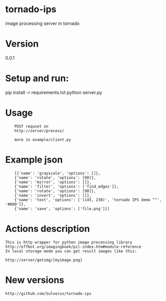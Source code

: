 tornado-ips
===========

image processing server in tornado

Version
===========
0.0.1

Setup and run:
===========
pip install -r requirements.txt
python server.py

Usage
===========
        POST requset on
        http://server/process/

        more in example/client.py

Example json
===========
        [{'name': 'grayscale', 'options': []},
        {'name': 'rotate', 'options': [90]},
        {'name': 'mirror', 'options': []},
        {'name': 'filter', 'options': ['find_edges']},
        {'name': 'rotate', 'options': [90]},
        {'name': 'invert', 'options': []},
        {'name': 'text', 'options': ['(145, 230)', 'tornado IPS demo ^^', '#000']},
        {'name': 'save', 'options': ['file.png']}]

Actions description
===========
    This is http wrapper for python image processing library
    http://effbot.org/imagingbook/pil-index.htm#module-reference
    In local storage mode you can get result images like this:

    http://server/getimg/[myimage.png]

New versions
===========
    http://github.com/Sulverus/tornado-ips